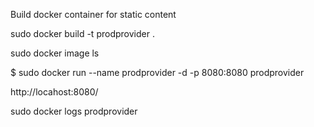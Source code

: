 Build docker container for static content

sudo docker build -t prodprovider .

sudo docker image ls

$ sudo docker run --name prodprovider -d -p 8080:8080 prodprovider

http://locahost:8080/

sudo docker logs prodprovider
